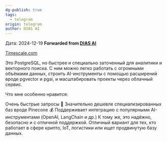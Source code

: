 ```yaml
---
dg-publish: true
tags:
  - telegram
origin: telegram
author: DIAS AI
---
```


Дата:  2024-12-19
**Forwarded from [DIAS AI](https://t.me/dias_ai/40)**

[Timescale.com](https://www.timescale.com/ai)

Это PostgreSQL, но быстрее и специально заточенный для аналитики и векторного поиска. С ним можно легко работать с огромными объёмами данных, строить AI-инструменты с помощью расширений вроде pgvector и pgai, и масштабировать проекты через облачный сервис.

Что мне особенно нравится:

Очень быстрые запросы 🚀
Значительно дешевле специализированных баз вроде Pinecone 💰
Поддерживает интеграцию с популярными AI-инструментами (OpenAI, LangChain и др.)
К тому же, это надёжно, безопасно и с отличной поддержкой. Отличный вариант для тех, кто работает в сфере крипто, IoT, логистики или ищет продвинутую базу данных.

